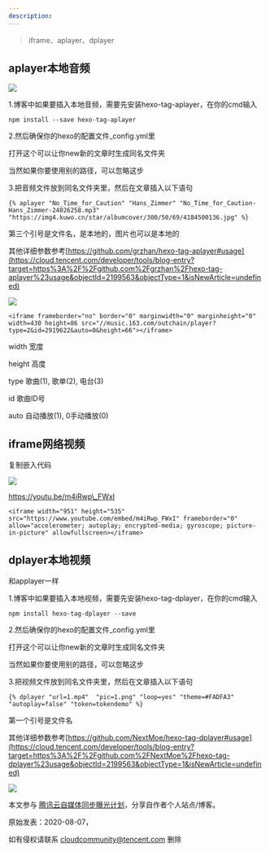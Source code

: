 ```yaml
---
description:
---
```

> iframe、aplayer、dplayer

## aplayer本地音频

![](https://ask.qcloudimg.com/raw/yehe-b343db5317ff8/6vm09rbsz6.png)

1.博客中如果要插入本地音频，需要先安装hexo-tag-aplayer，在你的cmd输入

```
npm install --save hexo-tag-aplayer
```

2.然后确保你的hexo的配置文件\_config.yml里

打开这个可以让你new新的文章时生成同名文件夹

当然如果你要使用别的路径，可以忽略这步

3.把音频文件放到同名文件夹里，然后在文章插入以下语句

```
{% aplayer "No_Time_for_Caution" "Hans_Zimmer" "No_Time_for_Caution-Hans_Zimmer-24026258.mp3" "https://img4.kuwo.cn/star/albumcover/300/50/69/4184500136.jpg" %}
```

第三个引号是文件名，是本地的，图片也可以是本地的

其他详细参数参考[https://github.com/grzhan/hexo-tag-aplayer#usage](https://cloud.tencent.com/developer/tools/blog-entry?target=https%3A%2F%2Fgithub.com%2Fgrzhan%2Fhexo-tag-aplayer%23usage&objectId=2199563&objectType=1&isNewArticle=undefined)

![](https://ask.qcloudimg.com/raw/yehe-b343db5317ff8/sysko5bfja.png)

```
<iframe frameborder="no" border="0" marginwidth="0" marginheight="0" width=430 height=86 src="//music.163.com/outchain/player?type=2&id=2919622&auto=0&height=66"></iframe>
```

width 宽度

height 高度

type 歌曲(1), 歌单(2), 电台(3)

id 歌曲ID号

auto 自动播放(1), 0手动播放(0)

## iframe网络视频

复制嵌入代码

![](https://developer.qcloudimg.com/http-save/yehe-5555998/691d69e7aab865c45590896bc1e2fd41.png)

https://youtu.be/m4iRwp\_FWxI

```
<iframe width="951" height="535" src="https://www.youtube.com/embed/m4iRwp_FWxI" frameborder="0" allow="accelerometer; autoplay; encrypted-media; gyroscope; picture-in-picture" allowfullscreen></iframe>
```

## dplayer本地视频

和applayer一样

1.博客中如果要插入本地视频，需要先安装hexo-tag-dplayer，在你的cmd输入

```
npm install hexo-tag-dplayer --save
```

2.然后确保你的hexo的配置文件\_config.yml里

打开这个可以让你new新的文章时生成同名文件夹

当然如果你要使用别的路径，可以忽略这步

3.把视频文件放到同名文件夹里，然后在文章插入以下语句

```
{% dplayer "url=1.mp4"  "pic=1.png" "loop=yes" "theme=#FADFA3" "autoplay=false" "token=tokendemo" %}
```

第一个引号是文件名

其他详细参数参考[https://github.com/NextMoe/hexo-tag-dplayer#usage](https://cloud.tencent.com/developer/tools/blog-entry?target=https%3A%2F%2Fgithub.com%2FNextMoe%2Fhexo-tag-dplayer%23usage&objectId=2199563&objectType=1&isNewArticle=undefined)

![](https://ask.qcloudimg.com/raw/yehe-b343db5317ff8/zkfshav4ji.png)

本文参与 [腾讯云自媒体同步曝光计划](https://cloud.tencent.com/developer/support-plan)，分享自作者个人站点/博客。

原始发表：2020-08-07，

如有侵权请联系 [cloudcommunity@tencent.com](mailto:cloudcommunity@tencent.com) 删除